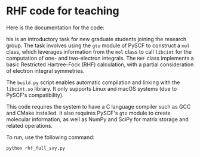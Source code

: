 # RHF code for teaching

Here is the documentation for the code:

his is an introductory task for new graduate students joining the research group. The task involves using the `gto` module of PySCF to construct a `mol` class, which leverages information from the `mol` class to call `libcint` for the computation of one- and two-electron integrals. The `RHF` class implements a basic Restricted Hartree-Fock (RHF) calculation, with a partial consideration of electron integral symmetries.

The `build.py` script enables automatic compilation and linking with the `libcint.so` library. It only supports Linux and macOS systems (due to PySCF's compatibility).

This code requires the system to have a C language compiler such as GCC and CMake installed. It also requires PySCF's `gto` module to create molecular information, as well as NumPy and SciPy for matrix storage and related operations.

To run, use the following command:

```bash
python rhf_full_sxy.py
```
